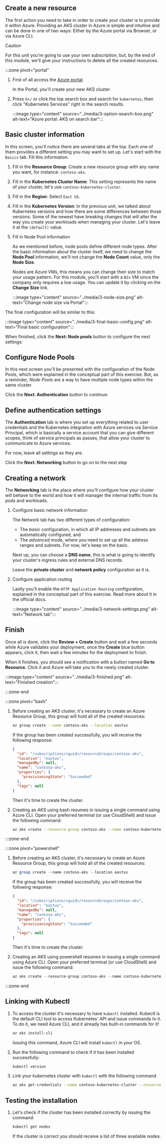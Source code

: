 ## Create a new resource

The first action you need to take in order to create your cluster is to provide it within Azure. Providing an AKS cluster in Azure is simple and intuitive and can be done in one of two ways: Either by the Azure portal via Browser, or via Azure CLI.

> [!CAUTION]
> For this unit you're going to use your own subscription, but, by the end of this module, we'll give your instructions to delete all the created resources.

:::zone pivot="portal"

1. First of all access the [Azure portal](https://portal.azure.com).

    In the Portal, you'll create your new AKS cluster.

1. Press `G+/` or click the top search box and search for `kubernetes`, then click "Kubernetes Services" right in the search results.

    :::image type="content" source="../media/3-option-search-box.png" alt-text="Azure portal: AKS on search bar":::

## Basic cluster information

In this screen, you'll notice there are several tabs at the top. Each one of them provides a different setting you may want to set up. Let's start with the `Basics` tab. Fill this information.

1. Fill in the __Resource Group__: Create a new resource group with any name you want, for instance: `contoso-aks`.
1. Fill in the __Kubernetes Cluster Name__: This setting represents the name of your cluster, let's use `contoso-kubernetes-cluster`.
1. Fill in the __Region__: Select `East US`.
1. Fill in the __Kubernetes Version__: In the previous unit, we talked about Kubernetes versions and how there are some differences between those versions. Some of the newest have breaking changes that will alter the way you create your workloads when managing your cluster. Let's leave it at the `(default)` value.

1. Fill in Node Pool information

    As we mentioned before, node pools define different node types. After the basic information about the cluster itself, we need to change the __Node Pool__ information, we'll not change the __Node Count__ value, only the __Node Size__.

    Nodes are Azure VMs, this means you can change their size to match your usage pattern. For this module, you'll start with a `B2s` VM since the company only requires a low usage. You can update it by clicking on the __Change Size__ link.

    :::image type="content" source="../media/3-node-size.png" alt-text="Change node size via Portal":::

The final configuration will be similar to this:

:::image type="content" source="../media/3-final-basic-config.png" alt-text="Final basic configuration":::

When finished, click the __Next: Node pools__ button to configure the next settings:

## Configure Node Pools

In this next screen you'll be presented with the configuration of the Node Pools, which were explained in the conceptual part of this exercise. But, as a reminder, _Node Pools_ are a way to have multiple node types within the same cluster.

Click the __Next: Authentication__ button to continue:

## Define authentication settings

The __Authentication__ tab is where you set up everything related to user credentials and the Kubernetes integration with Azure services via Service Principal, which is basically a service account that you can give different scopes, think of service principals as passes, that allow your cluster to communicate to Azure services.

For now, leave all settings as they are.

Click the __Next: Networking__ button to go on to the next step

## Creating a network

The __Networking__ tab is the place where you'll configure how your cluster will behave to the world and how it will manager the internal traffic from its pods and workloads.

1. Configure basic network information

    The Network tab has two different types of configuration:

    - The _basic_ configuration, in which all IP addresses and subnets are automatically configured, and
    - The _advanced_ mode, where you need to set up all the address ranges and subnets. For now, let's keep on the basic.

    Next up, you can choose a __DNS name__, this is what is going to identify your cluster's ingress rules and external DNS records.

    Leave the __private cluster__ and __network policy__ configuration as it is.

1. Configure application routing

    Lastly you'll enable the `HTTP Application Routing` configuration, explained in the conceptual part of this exercise. Read more about it in the official docs.

    :::image type="content" source="../media/3-network-settings.png" alt-text="Network tab":::

## Finish

Once all is done, click the __Review + Create__ button and wait a few seconds while Azure validates your deployment, once the __Create__ blue button appears, click it, then wait a few minutes for the deployment to finish.

When it finishes, you should see a notification with a button named __Go to Resource__. Click it and Azure will take you to the newly created cluster.

:::image type="content" source="../media/3-finished.png" alt-text="Finished creation":::

:::zone-end

:::zone pivot="bash"

1. Before creating an AKS cluster, it's necessary to create an Azure Resource Group, this group will hold all of the created resources:

    ```bash
    az group create --name contoso-aks --location eastus
    ```

    If the group has been created successfully, you will receive the following response:

    ```json
    {
      "id": "/subscriptions/<guid>/resourceGroups/contoso-aks",
      "location": "eastus",
      "managedBy": null,
      "name": "contoso-aks",
      "properties": {
        "provisioningState": "Succeeded"
      },
      "tags": null
    }
    ```

    Then it's time to create the cluster.

2. Creating an AKS using bash resumes in issuing a single command using Azure CLI. Open your preferred terminal (or use CloudShell) and issue the following command:

    ```bash
    az aks create --resource-group contoso-aks --name contoso-kubernetes-cluster --node-count 3 --enable-addons http_application_routing --generate-ssh-keys --dns-name-prefix contoso-kubernetes --node-vm-size Standard_B2s
    ```

:::zone-end

:::zone pivot="powershell"

1. Before creating an AKS cluster, it's necessary to create an Azure Resource Group, this group will hold all of the created resources:

    ```powershell
    az group create --name contoso-aks --location eastus
    ```

    If the group has been created successfully, you will receive the following response:

    ```json
    {
      "id": "/subscriptions/<guid>/resourceGroups/contoso-aks",
      "location": "eastus",
      "managedBy": null,
      "name": "contoso-aks",
      "properties": {
        "provisioningState": "Succeeded"
      },
      "tags": null
    }
    ```

    Then it's time to create the cluster.

2. Creating an AKS using powershell resumes in issuing a single command using Azure CLI. Open your preferred terminal (or use CloudShell) and issue the following command:

    ```powershell
    az aks create --resource-group contoso-aks --name contoso-kubernetes-cluster --node-count 3 --enable-addons http_application_routing --generate-ssh-keys --dns-name-prefix contoso-kubernetes --node-vm-size Standard_B2s
    ```

:::zone-end

## Linking with Kubectl

1. To access the cluster it's necessary to have `kubectl` installed. Kubectl is the default CLI tool to access Kubernetes' API and issue commands to it. To do it, we need Azure CLI, and it already has built-in commands for it!

    ```bash
    az aks install-cli
    ```

    Issuing this command, Azure CLI will install `kubectl` in your OS.

2. Run the following command to check if it has been installed successfully:

    ```bash
    kubectl version
    ```

3. Link your kubernetes cluster with `kubectl` with the following command

    ```bash
    az aks get-credentials --name contoso-kubernetes-cluster --resource-group contoso-aks
    ```

## Testing the installation

1. Let's check if the cluster has been installed correctly by issuing the command:

    ```bash
    kubectl get nodes
    ```

    If the cluster is correct you should receive a list of three available nodes.
